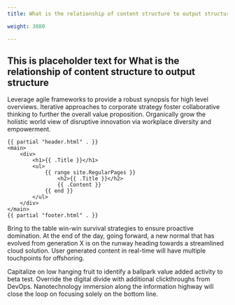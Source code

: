 ```yaml
---
title: What is the relationship of content structure to output structure

weight: 3080

---
```


## This is placeholder text for What is the relationship of content structure to output structure

Leverage agile frameworks to provide a robust synopsis for high level overviews. Iterative approaches to corporate strategy foster collaborative thinking to further the overall value proposition. Organically grow the holistic world view of disruptive innovation via workplace diversity and empowerment.


```go-html-template
{{ partial "header.html" . }}
<main>
    <div>
        <h1>{{ .Title }}</h1>
        <ul>
            {{ range site.RegularPages }}
                <h2>{{ .Title }}</h2>
                {{ .Content }}
            {{ end }}
        </ul>
    </div>
</main>
{{ partial "footer.html" . }}
```

Bring to the table win-win survival strategies to ensure proactive domination. At the end of the day, going forward, a new normal that has evolved from generation X is on the runway heading towards a streamlined cloud solution. User generated content in real-time will have multiple touchpoints for offshoring.

Capitalize on low hanging fruit to identify a ballpark value added activity to beta test. Override the digital divide with additional clickthroughs from DevOps. Nanotechnology immersion along the information highway will close the loop on focusing solely on the bottom line.